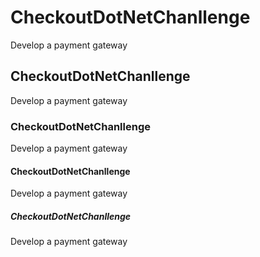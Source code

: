 # CheckoutDotNetChanllenge
Develop a payment gateway 

## CheckoutDotNetChanllenge
Develop a payment gateway 

### CheckoutDotNetChanllenge
Develop a payment gateway 

#### CheckoutDotNetChanllenge
Develop a payment gateway 

##### CheckoutDotNetChanllenge
Develop a payment gateway 
